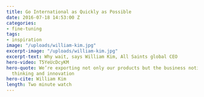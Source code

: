 ```yaml
---
title: Go International as Quickly as Possible
date: 2016-07-18 14:53:00 Z
categories:
- fine-tuning
tags:
- inspiration
image: "/uploads/william-kim.jpg"
excerpt-image: "/uploads/william-kim.jpg"
excerpt-text: Why wait, says William Kim, All Saints global CEO
hero-video: T5YeUcDcyKM
hero-quote: We’re exporting not only our products but the business notion of design
  thinking and innovation
hero-cite: William Kim
length: Two minute watch
---
```


